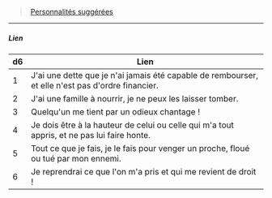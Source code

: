 ﻿---
!PersonalityLinkItem
Table: >+
  |d6|Lien|

  |---|---|

  |1|J'ai une dette que je n'ai jamais été capable de <!--br-->rembourser, et elle n'est pas d'ordre financier.|

  |2|J'ai une famille à nourrir, je ne peux les laisser <!--br-->tomber.|

  |3|Quelqu'un me tient par un odieux chantage !|

  |4|Je dois être à la hauteur de celui ou celle qui <!--br-->m'a tout appris, et ne pas lui faire honte.|

  |5|Tout ce que je fais, je le fais pour venger un <!--br-->proche, floué ou tué par mon ennemi.|

  |6|Je reprendrai ce que l'on m'a pris et qui me <!--br-->revient de droit !|

Id: background_crapule_hd.md#lien
ParentLink: background_crapule_hd.md#personnalités-suggérées
Name: Lien
ParentName: Personnalités suggérées
NameLevel: 5
Attributes:
  Name: Lien
  Markdown: >+
    ##### <!--Name-->Lien<!--/Name-->


    |d6|Lien|

    |---|---|

    |1|J'ai une dette que je n'ai jamais été capable de <!--br-->rembourser, et elle n'est pas d'ordre financier.|

    |2|J'ai une famille à nourrir, je ne peux les laisser <!--br-->tomber.|

    |3|Quelqu'un me tient par un odieux chantage !|

    |4|Je dois être à la hauteur de celui ou celle qui <!--br-->m'a tout appris, et ne pas lui faire honte.|

    |5|Tout ce que je fais, je le fais pour venger un <!--br-->proche, floué ou tué par mon ennemi.|

    |6|Je reprendrai ce que l'on m'a pris et qui me <!--br-->revient de droit !|

  Table: >+
    |d6|Lien|

    |---|---|

    |1|J'ai une dette que je n'ai jamais été capable de <!--br-->rembourser, et elle n'est pas d'ordre financier.|

    |2|J'ai une famille à nourrir, je ne peux les laisser <!--br-->tomber.|

    |3|Quelqu'un me tient par un odieux chantage !|

    |4|Je dois être à la hauteur de celui ou celle qui <!--br-->m'a tout appris, et ne pas lui faire honte.|

    |5|Tout ce que je fais, je le fais pour venger un <!--br-->proche, floué ou tué par mon ennemi.|

    |6|Je reprendrai ce que l'on m'a pris et qui me <!--br-->revient de droit !|

AttributesDictionary: >+
  Name: Lien

  Markdown: >+

    ##### <!--Name-->Lien<!--/Name-->





    |d6|Lien|



    |---|---|



    |1|J'ai une dette que je n'ai jamais été capable de <!--br-->rembourser, et elle n'est pas d'ordre financier.|



    |2|J'ai une famille à nourrir, je ne peux les laisser <!--br-->tomber.|



    |3|Quelqu'un me tient par un odieux chantage !|



    |4|Je dois être à la hauteur de celui ou celle qui <!--br-->m'a tout appris, et ne pas lui faire honte.|



    |5|Tout ce que je fais, je le fais pour venger un <!--br-->proche, floué ou tué par mon ennemi.|



    |6|Je reprendrai ce que l'on m'a pris et qui me <!--br-->revient de droit !|



  Table: >+

    |d6|Lien|



    |---|---|



    |1|J'ai une dette que je n'ai jamais été capable de <!--br-->rembourser, et elle n'est pas d'ordre financier.|



    |2|J'ai une famille à nourrir, je ne peux les laisser <!--br-->tomber.|



    |3|Quelqu'un me tient par un odieux chantage !|



    |4|Je dois être à la hauteur de celui ou celle qui <!--br-->m'a tout appris, et ne pas lui faire honte.|



    |5|Tout ce que je fais, je le fais pour venger un <!--br-->proche, floué ou tué par mon ennemi.|



    |6|Je reprendrai ce que l'on m'a pris et qui me <!--br-->revient de droit !|



---
> [Personnalités suggérées](hd_background_crapule_personnalites_suggerees.md)

---

##### Lien

|d6|Lien|
|---|---|
|1|J'ai une dette que je n'ai jamais été capable de rembourser, et elle n'est pas d'ordre financier.|
|2|J'ai une famille à nourrir, je ne peux les laisser tomber.|
|3|Quelqu'un me tient par un odieux chantage !|
|4|Je dois être à la hauteur de celui ou celle qui m'a tout appris, et ne pas lui faire honte.|
|5|Tout ce que je fais, je le fais pour venger un proche, floué ou tué par mon ennemi.|
|6|Je reprendrai ce que l'on m'a pris et qui me revient de droit !|

